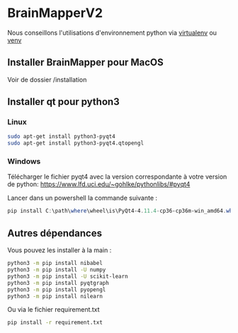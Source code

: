 # BrainMapperV2

Nous conseillons l'utilisations d'environnement python via [virtualenv](https://virtualenv.pypa.io/en/latest/) ou  [venv](https://docs.python.org/3/library/venv.html)
## Installer BrainMapper pour MacOS
Voir de dossier /installation

## Installer qt pour python3

### Linux

```bash
sudo apt-get install python3-pyqt4
sudo apt-get install python3-pyqt4.qtopengl
```

### Windows

Télécharger le fichier pyqt4 avec la version correspondante à votre version de python: https://www.lfd.uci.edu/~gohlke/pythonlibs/#pyqt4

Lancer dans un powershell la commande suivante :
```powershell
pip install C:\path\where\wheel\is\PyQt4-4.11.4-cp36-cp36m-win_amd64.whl  ( cette exemple est fait avec une version de pyqt4 pour python 3.6)
```

## Autres dépendances

Vous pouvez les installer à la main :
```bash
python3 -m pip install nibabel
python3 -m pip install -U numpy
python3 -m pip install -U scikit-learn
python3 -m pip install pyqtgraph
python3 -m pip install pyopengl
python3 -m pip install nilearn
```

Ou via le fichier requirement.txt

```bash
pip install -r requirement.txt
```
